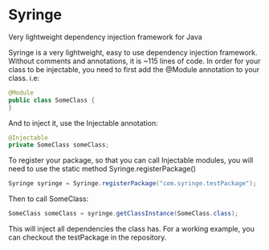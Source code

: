 # Syringe
Very lightweight dependency injection framework for Java

Syringe is a very lightweight, easy to use dependency injection framework. Without comments and annotations, it is ~115 lines
of code. In order for your class to be injectable, you need to first add the @Module annotation to your class. i.e:

```java
@Module
public class SomeClass {
}
```

And to inject it, use the Injectable annotation:
```java
@Injectable
private SomeClass someClass;
```

To register your package, so that you can call Injectable modules, you will need to use the static method 
Syringe.registerPackage()
```java
Syringe syringe = Syringe.registerPackage("com.syringe.testPackage");
```

Then to call SomeClass: 

```java
SomeClass someClass = syringe.getClassInstance(SomeClass.class);
```

This will inject all dependencies the class has. For a working example, you can checkout the testPackage in the repository.
